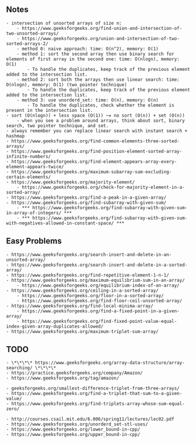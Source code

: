 ## Notes
    - intersection of unsorted arrays of size n:
        - https://www.geeksforgeeks.org/find-union-and-intersection-of-two-unsorted-arrays/
        - https://www.geeksforgeeks.org/union-and-intersection-of-two-sorted-arrays-2/
        - method 0: naive approach: time: O(n^2), memory: O(1)
        - method 1: sort the second array then use binary search for elements of first array in the second one: time: O(nlogn), memory: O(1)
            - To handle the duplicates, keep track of the previous element added to the intersection list.
        - method 2: sort both the arrays then use linear search: time: O(nlogn), memory: O(1) (two pointer technique)
            - To handle the duplicates, keep track of the previous element added to the intersection list.
        - method 3: use unorderd_set: time: O(n), memory: O(n)
            - To handle the duplicates, check whether the element is present in the intersection list.
    - sort (O(nlogn)) + less space (O(1)) ~= no sort (O(n)) + set (O(n))
        - when you see a problem around arrays, think about sort, binary search, two pointer technique, and set.
    - always remember you can replace linear search with instant search + hashmap
    - https://www.geeksforgeeks.org/find-common-elements-three-sorted-arrays/
    - https://www.geeksforgeeks.org/find-position-element-sorted-array-infinite-numbers/
    - https://www.geeksforgeeks.org/find-element-appears-array-every-element-appears-twice/
    - https://www.geeksforgeeks.org/maximum-subarray-sum-excluding-certain-elements/
    - https://www.geeksforgeeks.org/majority-element/
        - https://www.geeksforgeeks.org/check-for-majority-element-in-a-sorted-array/
    - https://www.geeksforgeeks.org/find-a-peak-in-a-given-array/
    - https://www.geeksforgeeks.org/find-subarray-with-given-sum/
        - *** https://www.geeksforgeeks.org/find-subarray-with-given-sum-in-array-of-integers/ ***
        - *** https://www.geeksforgeeks.org/find-subarray-with-given-sum-with-negatives-allowed-in-constant-space/ ***
## Easy Problems
	- https://www.geeksforgeeks.org/search-insert-and-delete-in-an-unsorted-array/
	- https://www.geeksforgeeks.org/search-insert-and-delete-in-a-sorted-array/
    - https://www.geeksforgeeks.org/find-repetitive-element-1-n-1/
    - https://www.geeksforgeeks.org/maximum-equilibrium-sum-in-an-array/
        - https://www.geeksforgeeks.org/equilibrium-index-of-an-array/
    - https://www.geeksforgeeks.org/ceiling-in-a-sorted-array/
        - https://www.geeksforgeeks.org/floor-in-a-sorted-array/
        - https://www.geeksforgeeks.org/find-floor-ceil-unsorted-array/
    - https://www.geeksforgeeks.org/find-local-minima-array/
        - https://www.geeksforgeeks.org/find-a-fixed-point-in-a-given-array/
        - https://www.geeksforgeeks.org/find-fixed-point-value-equal-index-given-array-duplicates-allowed/
    - https://www.geeksforgeeks.org/maximum-triplet-sum-array/

## TODO
    - \*\*\*\* https://www.geeksforgeeks.org/array-data-structure/array-searching/ \*\*\*\*
    - https://practice.geeksforgeeks.org/company/Amazon/
    - https://www.geeksforgeeks.org/tag/amazon/

    - geeksforgeeks.org/smallest-difference-triplet-from-three-arrays/
    - https://www.geeksforgeeks.org/find-a-triplet-that-sum-to-a-given-value/
    - https://www.geeksforgeeks.org/find-triplets-array-whose-sum-equal-zero/

    - http://courses.csail.mit.edu/6.006/spring11/lectures/lec02.pdf
    - https://www.geeksforgeeks.org/unorderd_set-stl-uses/
    - https://www.geeksforgeeks.org/lower_bound-in-cpp/
    - https://www.geeksforgeeks.org/upper_bound-in-cpp/
